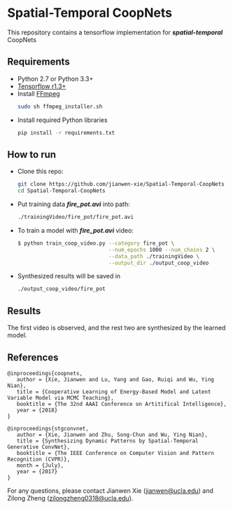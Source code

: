 # Spatial-Temporal CoopNets

This repository contains a tensorflow implementation for ***spatial-temporal*** CoopNets

## Requirements
- Python 2.7 or Python 3.3+
- [Tensorflow r1.3+](https://www.tensorflow.org/install/)
- Install [FFmpeg](https://www.ffmpeg.org/download.html)
    ```bash
    sudo sh ffmpeg_installer.sh
    ```
- Install required Python libraries
    ```bash
    pip install -r requirements.txt
    ```

## How to run

- Clone this repo:
    ```bash
    git clone https://github.com/jianwen-xie/Spatial-Temporal-CoopNets
    cd Spatial-Temporal-CoopNets
    ```
- Put training data ***fire_pot.avi*** into path:
   ```bash
   ./trainingVideo/fire_pot/fire_pot.avi
   ```
- To train a model with ***fire_pot.avi*** video:
    ```bash
    $ python train_coop_video.py --category fire_pot \
                                 --num_epochs 1000 --num_chains 2 \
                                 --data_path ./trainingVideo \
                                 --output_dir ./output_coop_video
    ```
- Synthesized results will be saved in
    ```bash
    ./output_coop_video/fire_pot
    ```
## Results


The first video is observed, and the rest two are synthesized by the learned model.

## References
    @inproceedings{coopnets,
       author = {Xie, Jianwen and Lu, Yang and Gao, Ruiqi and Wu, Ying Nian},
       title = {Cooperative Learning of Energy-Based Model and Latent Variable Model via MCMC Teaching},
       booktitle = {The 32nd AAAI Conference on Artitifical Intelligence},
       year = {2018}
    }
    
    @inproceedings{stgconvnet,
       author = {Xie, Jianwen and Zhu, Song-Chun and Wu, Ying Nian},
       title = {Synthesizing Dynamic Patterns by Spatial-Temporal Generative ConvNet},
       booktitle = {The IEEE Conference on Computer Vision and Pattern Recognition (CVPR)},
       month = {July},
       year = {2017}
    } 

For any questions, please contact Jianwen Xie (jianwen@ucla.edu) and Zilong Zheng (zilongzheng0318@ucla.edu).
